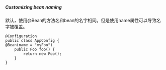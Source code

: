 ##### Customizing bean naming

默认，使用@Bean的方法名和bean的名字相同。但是使用name属性可以导致名字被覆盖。

```
@Configuration
public class AppConfig {
@Bean(name = "myFoo")
    public Foo foo() {
        return new Foo();
    }
}
```